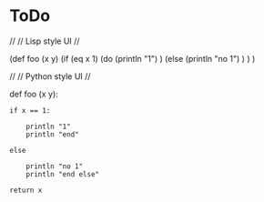 # ToDo

//
// Lisp style UI
//

(def foo (x y)
	(if (eq x 1)
		(do
			(println "1")
		)
		(else
			(println "no 1")
		)
	)
)

//
// Python style UI
//

def foo (x y):
	
	if x == 1:
	
		println "1"
		println "end"
	
	else
	
		println "no 1"
		println "end else"
	
	return x

